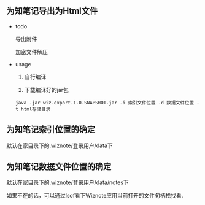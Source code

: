 ## 为知笔记导出为Html文件

- todo

    导出附件
    
    加密文件解压
    
- usage
    
    1. 自行编译
    
    2. 下载编译好的jar包
    
    ```
    java -jar wiz-export-1.0-SNAPSHOT.jar -i 索引文件位置 -d 数据文件位置 -t html存储目录  
    
    ```
    

## 为知笔记索引位置的确定

默认在家目录下的.wiznote/登录用户/data下


## 为知笔记数据文件位置的确定

默认在家目录下的.wiznote/登录用户/data/notes下


如果不在的话，可以通过lsof看下Wiznote应用当前打开的文件句柄找找看.
